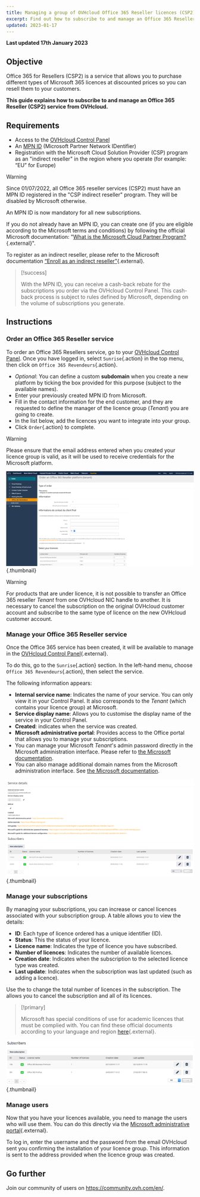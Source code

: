 ```yaml
---
title: Managing a group of OVHcloud Office 365 Reseller licences (CSP2)
excerpt: Find out how to subscribe to and manage an Office 365 Reseller (CSP2) service from OVHcloud
updated: 2023-01-17
---
```


**Last updated 17th January 2023**

## Objective

Office 365 for Resellers (CSP2) is a service that allows you to purchase different types of Microsoft 365 licences at discounted prices so you can resell them to your customers.

**This guide explains how to subscribe to and manage an Office 365 Reseller (CSP2) service from OVHcloud.**

## Requirements

- Access to the [OVHcloud Control Panel](https://www.ovh.com/auth/?action=gotomanager&from=https://www.ovh.ie/&ovhSubsidiary=ie)
- An [MPN ID](https://learn.microsoft.com/partner-center/mpn-create-a-partner-center-account) (Microsoft Partner Network IDentifier)
- Registration with the Microsoft Cloud Solution Provider (CSP) program as an "indirect reseller" in the region where you operate (for example: “EU” for Europe)

> [!warning]
>
> Since 01/07/2022, all Office 365 reseller services (CSP2) must have an MPN ID registered in the "CSP indirect reseller" program. They will be disabled by Microsoft otherwise.
>
> An MPN ID is now mandatory for all new subscriptions.
>

If you do not already have an MPN ID, you can create one (if you are eligible according to the Microsoft terms and conditions) by following the official Microsoft documentation: "[What is the Microsoft Cloud Partner Program?](https://docs.microsoft.com/partner-center/mpn-create-a-partner-center-account){.external}".

To register as an indirect reseller, please refer to the Microsoft documentation [“Enroll as an indirect reseller”](https://docs.microsoft.com/partner-center/enrolling-in-the-csp-program#enroll-as-an-indirect-reseller){.external}.

> [!success]
>
> With the MPN ID, you can receive a cash-back rebate for the subscriptions you order via the OVHcloud Control Panel. This cash-back process is subject to rules defined by Microsoft, depending on the volume of subscriptions you generate.
>

## Instructions

### Order an Office 365 Reseller service

To order an Office 365 Resellers service, go to your [OVHcloud Control Panel](https://www.ovh.com/auth/?action=gotomanager&from=https://www.ovh.ie/&ovhSubsidiary=ie). Once you have logged in, select `Sunrise`{.action} in the top menu, then click on `Office 365 Revendeurs`{.action}.

- *Optional*: You can define a custom **subdomain** when you create a new platform by ticking the box provided for this purpose (subject to the available names).
- Enter your previously created MPN ID from Microsoft.
- Fill in the contact information for the end customer, and they are requested to define the manager of the licence group (*Tenant*) you are going to create.
- In the list below, add the licences you want to integrate into your group.
- Click `Order`{.action} to complete.

> [!warning]
> Please ensure that the email address entered when you created your licence group is valid, as it will be used to receive credentials for the Microsoft platform.
>

![office365](images/csp2-01.png){.thumbnail}

> [!warning]
> For products that are under licence, it is not possible to transfer an Office 365 reseller *Tenant* from one OVHcloud NIC handle to another. It is necessary to cancel the subscription on the original OVHcloud customer account and subscribe to the same type of licence on the new OVHcloud customer account.
>

### Manage your Office 365 Reseller service

Once the Office 365 service has been created, it will be available to manage in the [OVHcloud Control Panel](https://www.ovh.com/auth/?action=gotomanager&from=https://www.ovh.ie/&ovhSubsidiary=ie){.external}.

To do this, go to the `Sunrise`{.action} section. In the left-hand menu, choose `Office 365 Revendeurs`{.action}, then select the service.

The following information appears:

- **Internal service name**: Indicates the name of your service. You can only view it in your Control Panel. It also corresponds to the *Tenant* (which contains your licence group) at Microsoft.
- **Service display name**: Allows you to customise the display name of the service in your Control Panel.
- **Created**: indicates when the service was created.
- **Microsoft administrative portal**: Provides access to the Office portal that allows you to manage your subscriptions.
- You can manage your Microsoft *Tenant*'s admin password directly in the Microsoft administration interface. Please refer to [the Microsoft documentation](https://support.microsoft.com/account-billing/reset-a-forgotten-microsoft-account-password-eff4f067-5042-c1a3-fe72-b04d60556c37).
- You can also manage additional domain names from the Microsoft administration interface. See [the Microsoft documentation](https://support.microsoft.com/office/connect-your-domain-to-office-365-cd74b4fa-6d34-4669-9937-ed178ac84515).

![office365](images/sunrise_office365_CSP2_services_details.png){.thumbnail}

### Manage your subscriptions

By managing your subscriptions, you can increase or cancel licences associated with your subscription group. A table allows you to view the details:

- **ID**: Each type of licence ordered has a unique identifier (ID).
- **Status**: This the status of your licence.
- **Licence name**: Indicates the type of licence you have subscribed.
- **Number of licences**: Indicates the number of available licences.
- **Creation date**: Indicates when the subscription to the selected licence type was created.
- **Last update**: Indicates when the subscription was last updated (such as adding a licence).

Use the <i class="icons-pen"></i> to change the total number of licences in the subscription. The <i class="icons-bin"></i> allows you to cancel the subscription and all of its licences.

> [!primary]
>
> Microsoft has special conditions of use for academic licences that must be complied with. You can find these official documents according to your language and region [here](https://www.microsoft.com/licensing/docs){.external}.
>

![office365](images/sunrise_office365_CSP2_Subscribers.png){.thumbnail}

### Manage users

Now that you have your licences available, you need to manage the users who will use them. You can do this directly via the [Microsoft administrative portal](https://portal.office.com/Admin/Default.aspx){.external}.

To log in, enter the username and the password from the email OVHcloud sent you confirming the installation of your licence group. This information is sent to the address provided when the licence group was created.

## Go further

Join our community of users on <https://community.ovh.com/en/>.
